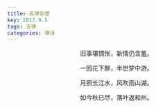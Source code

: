 ```yaml
---
title: 五律杂想
key: 2017.9.5
tags: 五律
categories: 律诗
---
```


<p align="center">旧事堪惆怅，新情仍含羞。
</p>
<p align="center">一回花下醉，半世梦中游。
</p>
<p align="center">月照长江水，风吹雨山湖。
</p>
<p align="center">如今秋已尽，落叶返和州。
</p>
<p align="center"></br>
</p>
